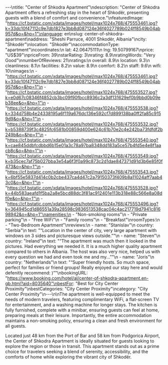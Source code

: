 ---\ntitle: "Center of Shkodra Apartment"\ndescription: "Center of Shkodra Apartment offers a refreshing stay in the heart of Shkodër, presenting guests with a blend of comfort and convenience."\nfeaturedImage: "https://cf.bstatic.com/xdata/images/hotel/max1024x768/475553461.jpg?k=33dc10f47112c9e7db1827e3bb8d087124e36f4027789b024ff8549b04ab957d&o=&hp=1"\nlanguage: en\nslug: center-of-shkodra-apartment\naddress: "Sheshi Parruce, 4001 Shkodër, Albania"\ncity: "Shkodër"\nlocation: "Shkodër"\naccommodationType: "apartment"\ncoordinates:\n  lat: 42.06475111\n  lng: 19.50799167\nprice: "US$39"\npriceFrom: 39\nstarRating: 3\nrating: 8.9\nratingWords: "Very Good"\nnumberOfReviews: 21\nratings:\n  overall: 8.9\n  location: 9.3\n  cleanliness: 8.1\n  facilities: 8.2\n  value: 8.9\n  comfort: 8.2\n  staff: 9.6\n  wifi: 10\nimages:\n  - "https://cf.bstatic.com/xdata/images/hotel/max1024x768/475553461.jpg?k=33dc10f47112c9e7db1827e3bb8d087124e36f4027789b024ff8549b04ab957d&o=&hp=1"\n  - "https://cf.bstatic.com/xdata/images/hotel/max1024x768/475553527.jpg?k=e0d67c08346f4852cb3bc09f90fbcc8936c2a3df131629ef0b9bbd0b09eb38ee&o=&hp=1"\n  - "https://cf.bstatic.com/xdata/images/hotel/max1024x768/475553538.jpg?k=334d758b4e24338195a6f119a676dc136e592cf7d899138ba0ff2fa85c9159d9&o=&hp=1"\n  - "https://cf.bstatic.com/xdata/images/hotel/max1024x768/475553532.jpg?k=b5388739f3c4825fc6581b00859d400e624c61b70e2c4e242ba73fdfdf2b249b&o=&hp=1"\n  - "https://cf.bstatic.com/xdata/images/hotel/max1024x768/475553540.jpg?k=cae845ddbfcdbbd6b15e01a3c78a97ba8348dd183a5ce57b4fd5e4e8f1aacb8c&o=&hp=1"\n  - "https://cf.bstatic.com/xdata/images/hotel/max1024x768/475553549.jpg?k=b35cec7af75b027bba3e54a6f3f0a99c873c2d1dae847371d91d3b6e85f0f473&o=&hp=1"\n  - "https://cf.bstatic.com/xdata/images/hotel/max1024x768/475553543.jpg?k=6bf55e5837d414c0b2cbe437ca4d47c2a79150373f409b8a11024aff7aab43c0&o=&hp=1"\n  - "https://cf.bstatic.com/xdata/images/hotel/max1024x768/475553528.jpg?k=44b583aeafd1f5ba2a8e5bcd88dc3f81ac912401e113b318e88c566e8a08df0e&o=&hp=1"\n  - "https://cf.bstatic.com/xdata/images/hotel/max1024x768/475553496.jpg?k=364945cd1d86551a39a28598c9836513538cac04c4ac217719d7941c81698942&o=&hp=1"\namenities:\n  - "Non-smoking rooms"\n  - "Private parking"\n  - "Free WiFi"\n  - "Family rooms"\n  - "Breakfast"\nroomTypes:\n  - "Two-Bedroom Apartment"\nreviews:\n  - name: "Stanislav"\n    country: "Serbia"\n    text: "“Location in the center of city, very large apartment with windows on 3 sides and picturesque views outside.”"\n  - name: "Steven"\n    country: "Ireland"\n    text: "“The apartment was much then it looked in the pictures. Had everything we needed it. It is a much higher quality apartment compared to others in Albania.
The host was also very nice, helped us with every question we had and even took me and my...”"\n  - name: "Joris"\n    country: "Netherlands"\n    text: "“Super friendly hosts. So much space, perfect for families or friend groups! Really enjoyed our stay here and would defenitly recommend: )”"\nbookingURL: "https://www.booking.com/hotel/al/center-of-shkodra-apartment.en-gb.html?aid=8035640"\nbestFor: "Best for City Center Proximity"\nbestCategories: "City Center Proximity"\ncategory: "City Center Proximity"\n---\n\nThe apartment is well-equipped to meet the needs of modern travelers, featuring complimentary WiFi, a flat-screen TV for entertainment, and a washing machine for longer stays. The kitchen is fully furnished, complete with a minibar, ensuring guests can feel at home, preparing meals at their leisure. Importantly, the entire accommodation maintains a non-smoking policy, ensuring a clean and fresh environment for all guests.

Located just 48 km from the Port of Bar and 58 km from Podgorica Airport, the Center of Shkodra Apartment is ideally situated for guests looking to explore the region or those in transit. This apartment stands out as a prime choice for travelers seeking a blend of serenity, accessibility, and the comforts of home while exploring the vibrant city of Shkodër.